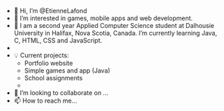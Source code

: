 - 👋 Hi, I’m @EtienneLafond
- 👀 I’m interested in games, mobile apps and web development. 
- 🌱 I am a second year Applied Computer Science student at Dalhousie University in Halifax, Nova Scotia, Canada. I’m currently learning Java, C, HTML, CSS and JavaScript.
- 
- 💡 Current projects:
    - Portfolio website
    - Simple games and app (Java)
    - School assignments
    - 
- 💞️ I’m looking to collaborate on ...
- 📫 How to reach me...

<!---
EtienneLafond/EtienneLafond is a ✨ special ✨ repository because its `README.md` (this file) appears on your GitHub profile.
You can click the Preview link to take a look at your changes.
--->
